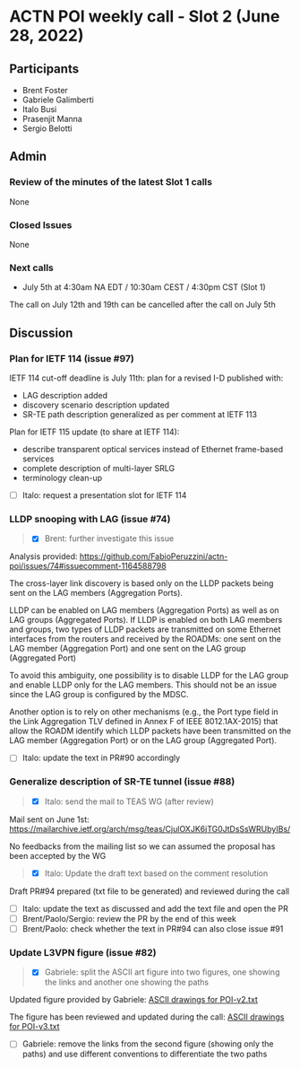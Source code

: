 # ACTN POI weekly call - Slot 2 (June 28, 2022)

## Participants
- Brent Foster
- Gabriele Galimberti
- Italo Busi
- Prasenjit Manna
- Sergio Belotti

## Admin

### Review of the minutes of the latest Slot 1 calls

None

### Closed Issues

None

### Next calls

- July 5th at 4:30am NA EDT / 10:30am CEST / 4:30pm CST (Slot 1)

The call on July 12th and 19th can be cancelled after the call on July 5th

## Discussion

### Plan for IETF 114 (issue #97)

IETF 114 cut-off deadline is July 11th: plan for a revised I-D published with:
- LAG description added
- discovery scenario description updated
- SR-TE path description generalized as per comment at IETF 113

Plan for IETF 115 update (to share at IETF 114):
- describe transparent optical services instead of Ethernet frame-based services
- complete description of multi-layer SRLG
- terminology clean-up

- [ ] Italo: request a presentation slot for IETF 114

### LLDP snooping with LAG (issue #74)

> - [x] Brent: further investigate this issue

Analysis provided: https://github.com/FabioPeruzzini/actn-poi/issues/74#issuecomment-1164588798

The cross-layer link discovery is based only on the LLDP packets being sent on the LAG members (Aggregation Ports).

LLDP can be enabled on LAG members (Aggregation Ports) as well as on LAG groups (Aggregated Ports). If LLDP is enabled on both LAG members and groups, two types of LLDP packets are transmitted on some Ethernet interfaces from the routers and received by the ROADMs: one sent on the LAG member (Aggregation Port) and one sent on the LAG group (Aggregated Port)

To avoid this ambiguity, one possibility is to disable LLDP for the LAG group and enable LLDP only for the LAG members. This should not be an issue since the LAG group is configured by the MDSC.

Another option is to rely on other mechanisms (e.g., the Port type field in the Link Aggregation TLV defined in Annex F of IEEE 8012.1AX-2015) that allow the ROADM identify which LLDP packets have been transmitted on the LAG member (Aggregation Port) or on the LAG group (Aggregated Port).

- [ ] Italo: update the text in PR#90 accordingly

### Generalize description of SR-TE tunnel (issue #88)

> - [x] Italo: send the mail to TEAS WG (after review)

Mail sent on June 1st: https://mailarchive.ietf.org/arch/msg/teas/CjulOXJK6jTG0JtDsSsWRUbyIBs/

No feedbacks from the mailing list so we can assumed the proposal has been accepted by the WG

> - [X] Italo: Update the draft text based on the comment resolution

Draft PR#94 prepared (txt file to be generated) and reviewed during the call

- [ ] Italo: update the text as discussed and add the text file and open the PR
- [ ] Brent/Paolo/Sergio: review the PR by the end of this week
- [ ] Brent/Paolo: check whether the text in PR#94 can also close issue #91

### Update L3VPN figure (issue #82)

> - [x] Gabriele: split the ASCII art figure into two figures, one showing the links and another one showing the paths


Updated figure provided by Gabriele: [ASCII drawings for POI-v2.txt](https://github.com/FabioPeruzzini/actn-poi/files/9008324/ASCII.drawings.for.POI-v2.txt)

The figure has been reviewed and updated during the call: [ASCII drawings for POI-v3.txt](https://github.com/FabioPeruzzini/actn-poi/files/9008331/ASCII.drawings.for.POI-v3.txt)

- [ ] Gabriele: remove the links from the second figure (showing only the paths) and use different conventions to differentiate the two paths
